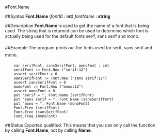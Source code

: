 
#Font.Name

##Syntax
**Font.Name** (_fontID_ : **int**) _fontName_ : **string**



##Description
**Font.Name** is used to get the name of a font that is being used. The string that is returned can be used to determine which font is actually being used for the default fonts &#147;serif&#148;, &#147;sans serif&#148; and &#147;mono&#148;.



##Example
The program prints out the fonts used for &#147;serif&#148;, &#147;sans serif&#148; and &#147;mono&#148;.



        var serifFont, sansSerifFont, monoFont : int
        serifFont := Font.New ("serif:12")
        assert serifFont > 0
        sansSerifFont := Font.New ("sans serif:12")
        assert sansSerifFont > 0
        monoFont := Font.New ("mono:12")
        assert monoFont > 0
        put "serif = ", Font.Name (serifFont)
        put "sans serif = ", Font.Name (sansSerifFont)
        put "mono = ", Font.Name (monoFont)
        Font.Free (serifFont)
        Font.Free (sansSerifFont)
        Font.Free (monoFont)
##Status
Exported qualified.
This means that you can only call the function by calling **Font.Name**, not by calling **Name**.


